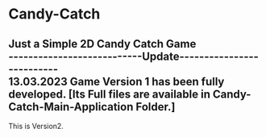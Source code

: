# Candy-Catch
Just a Simple 2D Candy Catch Game  
---------------------------Update--------------------------  
13.03.2023 Game Version 1 has been fully developed. [Its Full files are available in Candy-Catch-Main-Application Folder.]  
-----------------------------------------------------------  
This is Version2.
